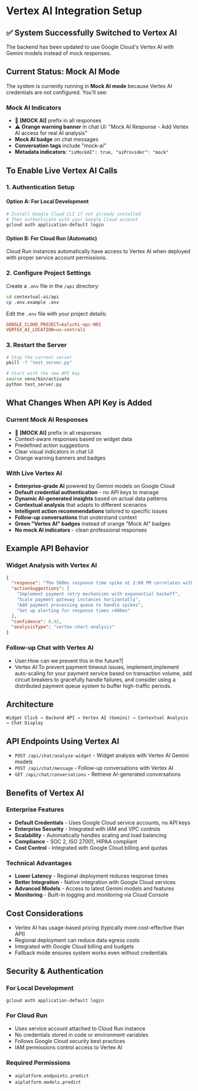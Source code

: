 # Vertex AI Integration Setup

## ✅ System Successfully Switched to Vertex AI

The backend has been updated to use Google Cloud's Vertex AI with Gemini models
instead of mock responses.

## Current Status: Mock AI Mode

The system is currently running in **Mock AI mode** because Vertex AI
credentials are not configured. You'll see:

### Mock AI Indicators

-   🤖 **[MOCK AI]** prefix in all responses
-   ⚠️ **Orange warning banner** in chat UI: "Mock AI Response -   Add Vertex AI
  access for real AI analysis"
-   **Mock AI badge** on chat messages
-   **Conversation tags** include "mock-ai"
-   **Metadata indicators**: `"isMockAI": true, "aiProvider": "mock"`

## To Enable Live Vertex AI Calls

### 1. Authentication Setup

#### Option A: For Local Development

```bash
# Install Google Cloud CLI if not already installed
# Then authenticate with your Google Cloud account
gcloud auth application-default login
```

#### Option B: For Cloud Run (Automatic)

Cloud Run instances automatically have access to Vertex AI when deployed with
proper service account permissions.

### 2. Configure Project Settings

Create a `.env` file in the `/api` directory:

```bash
cd contextual-ai/api
cp .env.example .env
```

Edit the `.env` file with your project details:

```toml
GOOGLE_CLOUD_PROJECT=kalschi-npc-001
VERTEX_AI_LOCATION=us-central1
```

### 3. Restart the Server

```bash
# Stop the current server
pkill -f "test_server.py"

# Start with the new API key
source venv/bin/activate
python test_server.py
```

## What Changes When API Key is Added

### Current Mock AI Responses

-   🤖 **[MOCK AI]** prefix in all responses
-   Context-aware responses based on widget data
-   Predefined action suggestions
-   Clear visual indicators in chat UI
-   Orange warning banners and badges

### With Live Vertex AI

-   **Enterprise-grade AI** powered by Gemini models on Google Cloud
-   **Default credential authentication** -   no API keys to manage
-   **Dynamic AI-generated insights** based on actual data patterns
-   **Contextual analysis** that adapts to different scenarios
-   **Intelligent action recommendations** tailored to specific issues
-   **Follow-up conversations** that understand context
-   **Green "Vertex AI" badges** instead of orange "Mock AI" badges
-   **No mock AI indicators** -   clean professional responses

## Example API Behavior

### Widget Analysis with Vertex AI

```json
{
  "response": "The 580ms response time spike at 2:00 PM correlates with a $400 revenue drop, indicating payment timeout issues during peak traffic. This suggests your payment gateway is struggling under load, causing transaction failures.",
  "actionSuggestions": [
    "Implement payment retry mechanisms with exponential backoff",
    "Scale payment gateway instances horizontally",
    "Add payment processing queue to handle spikes",
    "Set up alerting for response times >400ms"
  ],
  "confidence": 0.92,
  "analysisType": "vertex-chart-analysis"
}
```

### Follow-up Chat with Vertex AI

-   User:How can we prevent this in the future?|
-   Vertex AI:To prevent payment timeout issues, implement,implement auto-scaling
  for your payment service based on transaction volume, add circuit breakers to
  gracefully handle failures, and consider using a distributed payment queue
  system to buffer high-traffic periods.

## Architecture

```text
Widget Click → Backend API → Vertex AI (Gemini) → Contextual Analysis → Chat Display
```

## API Endpoints Using Vertex AI

-   `POST /api/chat/analyze-widget` -   Widget analysis with Vertex AI Gemini models
-   `POST /api/chat/message` -   Follow-up conversations with Vertex AI
-   `GET /api/chat/conversations` -   Retrieve AI-generated conversations

## Benefits of Vertex AI

### Enterprise Features

-   **Default Credentials** -   Uses Google Cloud service accounts, no API keys
-   **Enterprise Security** -   Integrated with IAM and VPC controls
-   **Scalability** -   Automatically handles scaling and load balancing
-   **Compliance** -   SOC 2, ISO 27001, HIPAA compliant
-   **Cost Control** -   Integrated with Google Cloud billing and quotas

### Technical Advantages

-   **Lower Latency** -   Regional deployment reduces response times
-   **Better Integration** -   Native integration with Google Cloud services
-   **Advanced Models** -   Access to latest Gemini models and features
-   **Monitoring** -   Built-in logging and monitoring via Cloud Console

## Cost Considerations

-   Vertex AI has usage-based pricing (typically more cost-effective than API)
-   Regional deployment can reduce data egress costs
-   Integrated with Google Cloud billing and budgets
-   Fallback mode ensures system works even without credentials

## Security & Authentication

### For Local Development

```bash
gcloud auth application-default login
```

### For Cloud Run

-   Uses service account attached to Cloud Run instance
-   No credentials stored in code or environment variables
-   Follows Google Cloud security best practices
-   IAM permissions control access to Vertex AI

### Required Permissions

-   `aiplatform.endpoints.predict`
-   `aiplatform.models.predict`

